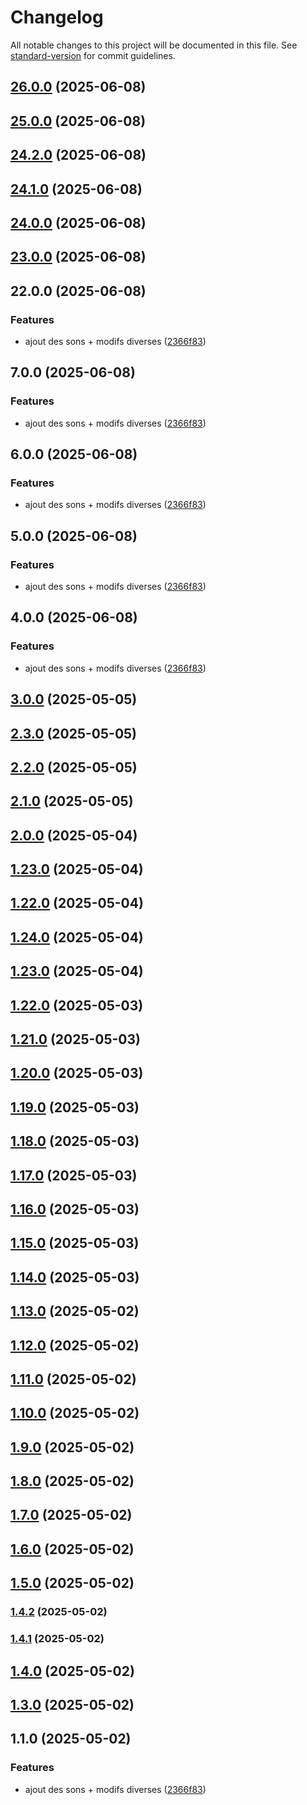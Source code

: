 # Changelog

All notable changes to this project will be documented in this file. See [standard-version](https://github.com/conventional-changelog/standard-version) for commit guidelines.

## [26.0.0](https://github.com/Yanstart/RoadBook/compare/v25.0.0...v26.0.0) (2025-06-08)

## [25.0.0](https://github.com/Yanstart/RoadBook/compare/v24.2.0...v25.0.0) (2025-06-08)

## [24.2.0](https://github.com/Yanstart/RoadBook/compare/v24.1.0...v24.2.0) (2025-06-08)

## [24.1.0](https://github.com/Yanstart/RoadBook/compare/v24.0.0...v24.1.0) (2025-06-08)

## [24.0.0](https://github.com/Yanstart/RoadBook/compare/v23.0.0...v24.0.0) (2025-06-08)

## [23.0.0](https://github.com/Yanstart/RoadBook/compare/v22.0.0...v23.0.0) (2025-06-08)

## 22.0.0 (2025-06-08)


### Features

* ajout des sons + modifs diverses ([2366f83](https://github.com/Yanstart/RoadBook/commit/2366f83263099799ddf148218ca3ba808480b1b1))

## 7.0.0 (2025-06-08)


### Features

* ajout des sons + modifs diverses ([2366f83](https://github.com/Yanstart/RoadBook/commit/2366f83263099799ddf148218ca3ba808480b1b1))

## 6.0.0 (2025-06-08)


### Features

* ajout des sons + modifs diverses ([2366f83](https://github.com/Yanstart/RoadBook/commit/2366f83263099799ddf148218ca3ba808480b1b1))

## 5.0.0 (2025-06-08)


### Features

* ajout des sons + modifs diverses ([2366f83](https://github.com/Yanstart/RoadBook/commit/2366f83263099799ddf148218ca3ba808480b1b1))

## 4.0.0 (2025-06-08)


### Features

* ajout des sons + modifs diverses ([2366f83](https://github.com/Yanstart/RoadBook/commit/2366f83263099799ddf148218ca3ba808480b1b1))

## [3.0.0](https://github.com/Yanstart/RoadBook/compare/v2.3.0...v3.0.0) (2025-05-05)

## [2.3.0](https://github.com/Yanstart/RoadBook/compare/v2.2.0...v2.3.0) (2025-05-05)

## [2.2.0](https://github.com/Yanstart/RoadBook/compare/v2.1.0...v2.2.0) (2025-05-05)

## [2.1.0](https://github.com/Yanstart/RoadBook/compare/v2.0.0...v2.1.0) (2025-05-05)

## [2.0.0](https://github.com/Yanstart/RoadBook/compare/v1.24.0...v2.0.0) (2025-05-04)

## [1.23.0](https://github.com/Yanstart/RoadBook/compare/v1.24.0...v1.23.0) (2025-05-04)

## [1.22.0](https://github.com/Yanstart/RoadBook/compare/v1.24.0...v1.22.0) (2025-05-04)

## [1.24.0](https://github.com/Yanstart/RoadBook/compare/v1.23.0...v1.24.0) (2025-05-04)

## [1.23.0](https://github.com/Yanstart/RoadBook/compare/v1.22.0...v1.23.0) (2025-05-04)

## [1.22.0](https://github.com/Yanstart/RoadBook/compare/v1.21.0...v1.22.0) (2025-05-03)

## [1.21.0](https://github.com/Yanstart/RoadBook/compare/v1.20.0...v1.21.0) (2025-05-03)

## [1.20.0](https://github.com/Yanstart/RoadBook/compare/v1.19.0...v1.20.0) (2025-05-03)

## [1.19.0](https://github.com/Yanstart/RoadBook/compare/v1.18.0...v1.19.0) (2025-05-03)

## [1.18.0](https://github.com/Yanstart/RoadBook/compare/v1.15.0...v1.18.0) (2025-05-03)

## [1.17.0](https://github.com/Yanstart/RoadBook/compare/v1.15.0...v1.17.0) (2025-05-03)

## [1.16.0](https://github.com/Yanstart/RoadBook/compare/v1.15.0...v1.16.0) (2025-05-03)

## [1.15.0](https://github.com/Yanstart/RoadBook/compare/v1.14.0...v1.15.0) (2025-05-03)

## [1.14.0](https://github.com/Yanstart/RoadBook/compare/v1.13.0...v1.14.0) (2025-05-03)

## [1.13.0](https://github.com/Yanstart/RoadBook/compare/v1.12.0...v1.13.0) (2025-05-02)

## [1.12.0](https://github.com/Yanstart/RoadBook/compare/v1.11.0...v1.12.0) (2025-05-02)

## [1.11.0](https://github.com/Yanstart/RoadBook/compare/v1.10.0...v1.11.0) (2025-05-02)

## [1.10.0](https://github.com/Yanstart/RoadBook/compare/v1.9.0...v1.10.0) (2025-05-02)

## [1.9.0](https://github.com/Yanstart/RoadBook/compare/v1.8.0...v1.9.0) (2025-05-02)

## [1.8.0](https://github.com/Yanstart/RoadBook/compare/v1.7.0...v1.8.0) (2025-05-02)

## [1.7.0](https://github.com/Yanstart/RoadBook/compare/v1.6.0...v1.7.0) (2025-05-02)

## [1.6.0](https://github.com/Yanstart/RoadBook/compare/v1.5.0...v1.6.0) (2025-05-02)

## [1.5.0](https://github.com/Yanstart/RoadBook/compare/v1.4.2...v1.5.0) (2025-05-02)

### [1.4.2](https://github.com/Yanstart/RoadBook/compare/v1.4.1...v1.4.2) (2025-05-02)

### [1.4.1](https://github.com/Yanstart/RoadBook/compare/v1.4.0...v1.4.1) (2025-05-02)

## [1.4.0](https://github.com/Yanstart/RoadBook/compare/v1.3.0...v1.4.0) (2025-05-02)

## [1.3.0](https://github.com/Yanstart/RoadBook/compare/v1.1.0...v1.3.0) (2025-05-02)

## 1.1.0 (2025-05-02)


### Features

* ajout des sons + modifs diverses ([2366f83](https://github.com/Yanstart/RoadBook/commit/2366f83263099799ddf148218ca3ba808480b1b1))
